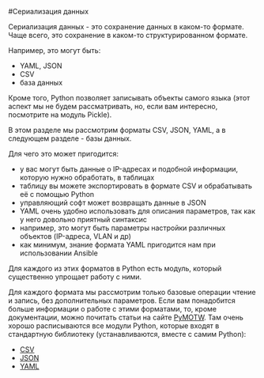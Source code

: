 #Сериализация данных

Сериализация данных - это сохранение данных в каком-то формате.
Чаще всего, это сохранение в каком-то структурированном формате.

Например, это могут быть:
* YAML, JSON
* CSV
* база данных

Кроме того, Python позволяет записывать объекты самого языка (этот аспект мы не будем рассматривать, но, если вам интересно, посмотрите на модуль Pickle).

В этом разделе мы рассмотрим форматы CSV, JSON, YAML, а в следующем разделе - базы данных.


Для чего это может пригодится:
* у вас могут быть данные о IP-адресах и подобной информации, которую нужно обработать, в таблицах
 * таблицу вы можете экспортировать в формате CSV и обрабатывать её с помощью Python
* управляющий софт может возвращать данные в JSON
* YAML очень удобно использовать для описания параметров, так как у него довольно приятный синтаксис
 * например, это могут быть параметры настройки различных объектов (IP-адреса, VLAN и др)
 * как минимум, знание формата YAML пригодится нам при использовании Ansible

Для каждого из этих форматов в Python есть модуль, который существенно упрощает работу с ними.

Для каждого формата мы рассмотрим только базовые операции чтение и запись, без дополнительных параметров.
Если вам понадобится больше информации о работе с этими форматами, то, кроме документации, можно почитать статьи на сайте [PyMOTW](https://pymotw.com/2/contents.html).
Там очень хорошо расписываются все модули Python, которые входят в стандартную библиотеку (устанавливаются, вместе с самим Python):
* [CSV](https://pymotw.com/2/csv/index.html)
* [JSON](https://pymotw.com/2/json/index.html)
* [YAML](http://pyyaml.org/wiki/PyYAMLDocumentation)
